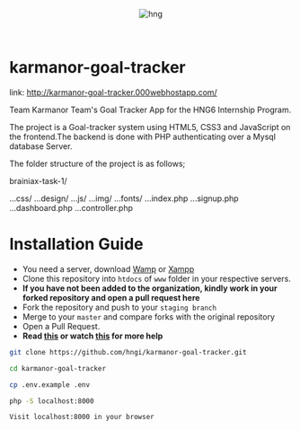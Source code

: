 <div align="center">

![hng](https://res.cloudinary.com/iambeejayayo/image/upload/v1554240066/brand-logo.png)

<br>

</div>

# karmanor-goal-tracker
link: http://karmanor-goal-tracker.000webhostapp.com/


Team Karmanor Team's Goal Tracker App for the HNG6 Internship Program.

The project is a Goal-tracker system using HTML5, CSS3 and JavaScript on the frontend.The backend is done with PHP authenticating over a Mysql database Server.

The folder structure of the project is as follows;

brainiax-task-1/

...css/
...design/
...js/
...img/
...fonts/
...index.php
...signup.php
...dashboard.php
...controller.php

# Installation Guide

- You need a server, download [Wamp](http://www.wampserver.com/en/) or [Xampp](https://www.apachefriends.org/index.html)
- Clone this repository into `htdocs` of `www` folder in your respective servers. <br>
- **If you have not been added to the organization, kindly work in your forked repository and open a pull request here** <br>
- Fork the repository and push to your `staging branch`
- Merge to your `master` and compare forks with the original repository
- Open a Pull Request.
- **Read [this](https://help.github.com/en/articles/creating-a-pull-request-from-a-fork) or watch [this](https://www.youtube.com/watch?v=G1I3HF4YWEw) for more help**

```bash
git clone https://github.com/hngi/karmanor-goal-tracker.git
```

```bash
cd karmanor-goal-tracker
```

```bash
cp .env.example .env
```

```bash
php -S localhost:8000
```

```bash
Visit localhost:8000 in your browser
```
